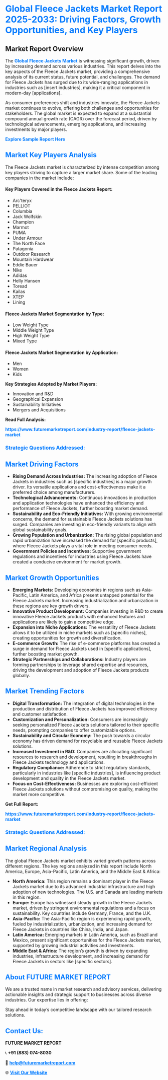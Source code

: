 <h1 style="color: #007BFF;">Global Fleece Jackets Market Report 2025-2033: Driving Factors, Growth Opportunities, and Key Players</h1>

<section id="overview">
<h2>Market Report Overview</h2>
<p>The <a href="https://www.futuremarketreport.com/industry-report/fleece-jackets-market" style="color: #007BFF; text-decoration: none;"><strong>Global Fleece Jackets Market</strong></a> is witnessing significant growth, driven by increasing demand across various industries. This report delves into the key aspects of the Fleece Jackets market, providing a comprehensive analysis of its current status, future potential, and challenges. The demand for Fleece Jackets has surged due to its wide-ranging applications in industries such as [insert industries], making it a critical component in modern-day [applications].</p>
<p>As consumer preferences shift and industries innovate, the Fleece Jackets market continues to evolve, offering both challenges and opportunities for stakeholders. The global market is expected to expand at a substantial compound annual growth rate (CAGR) over the forecast period, driven by technological advancements, emerging applications, and increasing investments by major players.</p>
</section>

<section id="overview">
<p><a href="https://www.futuremarketreport.com/request-sample/reportId=83367" style="color: #007BFF; text-decoration: none;"><strong>Explore Sample Report Here</strong></a></p>
</section>

<section id="key-players">
<h2 style="color: #007BFF;">Market Key Players Analysis</h2>
<p>The Fleece Jackets market is characterized by intense competition among key players striving to capture a larger market share. Some of the leading companies in the market include:</p>
<h4>Key Players Covered in the Fleece Jackets Report:</h4>
<ul><li>Arc&#039;teryx</li><li>PELLIOT</li><li>Columbia</li><li>Jack Wolfskin</li><li>Champion</li><li>Marmot</li><li>PUMA</li><li>Under Armour</li><li>The North Face</li><li>Patagonia</li><li>Outdoor Research</li><li>Mountain Hardwear</li><li>Eddie Bauer</li><li>Nike</li><li>Adidas</li><li>Helly Hansen</li><li>Toread</li><li>Kailas</li><li>XTEP</li><li>Lining</li></ul>
<h4>Fleece Jackets Market Segmentation by Type:</h4>
<ul><li>Low Weight Type</li><li>Middle Weight Type</li><li>High Weight Type</li><li>Mixed Type</li></ul>

<h4>Fleece Jackets Market Segmentation by Application:</h4>
<ul><li>Men</li><li>Women</li><li>Kids</li></ul>
<p><strong>Key Strategies Adopted by Market Players:</strong></p>
<ul>
<li>Innovation and R&D</li>
<li>Geographical Expansion</li>
<li>Sustainability Initiatives</li>
<li>Mergers and Acquisitions</li>
</ul>
</section>

<section>
<p><strong>Read Full Analysis: </strong></p><a href="https://www.futuremarketreport.com/industry-report/fleece-jackets-market" style="color: #007BFF; text-decoration: none;"><strong>https://www.futuremarketreport.com/industry-report/fleece-jackets-market</strong></a>
<h3 style="color: #007BFF;">Strategic Questions Addressed:</h3>
</section>

<section id="driving-factors">
<h2 style="color: #007BFF;">Market Driving Factors</h2>
<ul>
<li><strong>Rising Demand Across Industries:</strong> The increasing adoption of Fleece Jackets in industries such as [specific industries] is a major growth driver. Its versatile applications and cost-effectiveness make it a preferred choice among manufacturers.</li>
<li><strong>Technological Advancements:</strong> Continuous innovations in production and application technologies have enhanced the efficiency and performance of Fleece Jackets, further boosting market demand.</li>
<li><strong>Sustainability and Eco-Friendly Initiatives:</strong> With growing environmental concerns, the demand for sustainable Fleece Jackets solutions has surged. Companies are investing in eco-friendly variants to align with global sustainability goals.</li>
<li><strong>Growing Population and Urbanization:</strong> The rising global population and rapid urbanization have increased the demand for [specific products], where Fleece Jackets plays a vital role in meeting consumer needs.</li>
<li><strong>Government Policies and Incentives:</strong> Supportive government regulations and incentives for industries using Fleece Jackets have created a conducive environment for market growth.</li>
</ul>
</section>

<section id="growth-opportunities">
<h2 style="color: #007BFF;">Market Growth Opportunities</h2>
<ul>
<li><strong>Emerging Markets:</strong> Developing economies in regions such as Asia-Pacific, Latin America, and Africa present untapped potential for the Fleece Jackets market. Increasing industrialization and urbanization in these regions are key growth drivers.</li>
<li><strong>Innovative Product Development:</strong> Companies investing in R&D to create innovative Fleece Jackets products with enhanced features and applications are likely to gain a competitive edge.</li>
<li><strong>Expansion into Niche Applications:</strong> The versatility of Fleece Jackets allows it to be utilized in niche markets such as [specific niches], creating opportunities for growth and diversification.</li>
<li><strong>E-commerce Growth:</strong> The rise of e-commerce platforms has created a surge in demand for Fleece Jackets used in [specific applications], further boosting market growth.</li>
<li><strong>Strategic Partnerships and Collaborations:</strong> Industry players are forming partnerships to leverage shared expertise and resources, driving the development and adoption of Fleece Jackets products globally.</li>
</ul>
</section>

<section id="trending-factors">
<h2 style="color: #007BFF;">Market Trending Factors</h2>
<ul>
<li><strong>Digital Transformation:</strong> The integration of digital technologies in the production and distribution of Fleece Jackets has improved efficiency and customer satisfaction.</li>
<li><strong>Customization and Personalization:</strong> Consumers are increasingly seeking personalized Fleece Jackets solutions tailored to their specific needs, prompting companies to offer customizable options.</li>
<li><strong>Sustainability and Circular Economy:</strong> The push towards a circular economy has driven demand for recyclable and reusable Fleece Jackets solutions.</li>
<li><strong>Increased Investment in R&D:</strong> Companies are allocating significant resources to research and development, resulting in breakthroughs in Fleece Jackets technology and applications.</li>
<li><strong>Regulatory Compliance:</strong> Adherence to strict regulatory standards, particularly in industries like [specific industries], is influencing product development and quality in the Fleece Jackets market.</li>
<li><strong>Focus on Cost-Effectiveness:</strong> Businesses are exploring cost-efficient Fleece Jackets solutions without compromising on quality, making the market more competitive.</li>
</ul>
</section>

<section>
<p><strong>Get Full Report: </strong></p><a href="https://www.futuremarketreport.com/industry-report/fleece-jackets-market" style="color: #007BFF; text-decoration: none;"><strong>https://www.futuremarketreport.com/industry-report/fleece-jackets-market</strong></a>
<h3 style="color: #007BFF;">Strategic Questions Addressed:</h3>
</section>


<section id="regional-analysis">
<h2 style="color: #007BFF;">Market Regional Analysis</h2>
<p>The global Fleece Jackets market exhibits varied growth patterns across different regions. The key regions analyzed in this report include North America, Europe, Asia-Pacific, Latin America, and the Middle East & Africa:</p>
<ul>
<li><strong>North America:</strong> This region remains a dominant player in the Fleece Jackets market due to its advanced industrial infrastructure and high adoption of new technologies. The U.S. and Canada are leading markets in this region.</li>
<li><strong>Europe:</strong> Europe has witnessed steady growth in the Fleece Jackets market, driven by stringent environmental regulations and a focus on sustainability. Key countries include Germany, France, and the U.K.</li>
<li><strong>Asia-Pacific:</strong> The Asia-Pacific region is experiencing rapid growth, fueled by industrialization, urbanization, and increasing demand for Fleece Jackets in countries like China, India, and Japan.</li>
<li><strong>Latin America:</strong> Emerging markets in Latin America, such as Brazil and Mexico, present significant opportunities for the Fleece Jackets market, supported by growing industrial activities and investments.</li>
<li><strong>Middle East & Africa:</strong> The region’s growth is driven by expanding industries, infrastructure development, and increasing demand for Fleece Jackets in sectors like [specific sectors].</li>
</ul>
</section>

<footer>
<h2 style="color: #007BFF;">About FUTURE MARKET REPORT</h2>
<p>We are a trusted name in market research and advisory services, delivering actionable insights and strategic support to businesses across diverse industries. Our expertise lies in offering:</p>

<p>Stay ahead in today’s competitive landscape with our tailored research solutions.</p>

<h2 style="color: #007BFF;">Contact Us:</h2>
<p><strong>FUTURE MARKET REPORT</strong></p>
<p>📞 <strong>+91 (883) 074-8030</strong></p>
<p>📧 <strong><a href="mailto:help@futuremarketreport.com" style="color: #007BFF;">help@futuremarketreport.com</a></strong></p>
<p>🌐 <strong><a href="https://www.futuremarketreport.com/" style="color: #007BFF;">Visit Our Website</a></strong></p>
</footer>